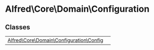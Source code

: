 
                                                                                                                                            
    
# Alfred\Core\Domain\Configuration



## Classes
| | |
| --- | --- |
| [Alfred\Core\Domain\Configuration\Config](../../../Alfred/Core/Domain/Configuration/Config.md) |  |






                                                                                                                                                                                                                                                                                                                                                                                                            
    
                                                                                                                                                                                                                                                                             
                